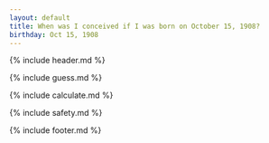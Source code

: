 ```yaml
---
layout: default
title: When was I conceived if I was born on October 15, 1908?
birthday: Oct 15, 1908
---
```


{% include header.md %}

{% include guess.md %}

{% include calculate.md %}

{% include safety.md %}

{% include footer.md %}



